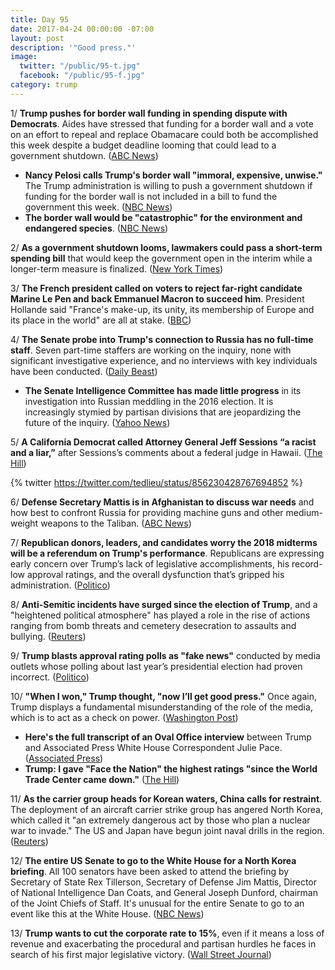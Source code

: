 ```yaml
---
title: Day 95
date: 2017-04-24 00:00:00 -07:00
layout: post
description: '"Good press."'
image:
  twitter: "/public/95-t.jpg"
  facebook: "/public/95-f.jpg"
category: trump
---
```


1/ **Trump pushes for border wall funding in spending dispute with Democrats**. Aides have stressed that funding for a border wall and a vote on an effort to repeal and replace Obamacare could both be accomplished this week despite a budget deadline looming that could lead to a government shutdown. ([ABC News](http://abcnews.go.com/Politics/wireStory/budget-deadline-looms-trump-pushes-border-wall-funding-46977790))

* **Nancy Pelosi calls Trump's border wall "immoral, expensive, unwise."** The Trump administration is willing to push a government shutdown if funding for the border wall is not included in a bill to fund the government this week. ([NBC News](http://www.nbcnews.com/politics/congress/congress-aims-avoid-shutdown-trump-presses-100-day-wins-n749696))
* **The border wall would be "catastrophic" for the environment and endangered species**. ([NBC News](http://www.nbcnews.com/science/environment/trump-s-border-wall-catastrophic-environment-endangered-species-activists-n748446))

2/ **As a government shutdown looms, lawmakers could pass a short-term spending bill** that would keep the government open in the interim while a longer-term measure is finalized. ([New York Times](https://www.nytimes.com/2017/04/23/us/politics/government-shutdown-congress-trump-administration.html))

3/ **The French president called on voters to reject far-right candidate Marine Le Pen and back Emmanuel Macron to succeed him**. President Hollande said "France's make-up, its unity, its membership of Europe and its place in the world" are all at stake. ([BBC](http://www.bbc.com/news/world-europe-39695686))

4/ **The Senate probe into Trump's connection to Russia has no full-time staff**. Seven part-time staffers are working on the inquiry, none with significant investigative experience, and no interviews with key individuals have been conducted. ([Daily Beast](http://www.thedailybeast.com/articles/2017/04/23/senate-trump-russia-probe-has-no-full-time-staff-no-key-witnesses.html))

* **The Senate Intelligence Committee has made little progress** in its investigation into Russian meddling in the 2016 election. It is increasingly stymied by partisan divisions that are jeopardizing the future of the inquiry. ([Yahoo News](https://www.yahoo.com/news/senate-russia-probe-flounders-amid-partisan-bickering-130323166.html))

5/ **A California Democrat called Attorney General Jeff Sessions “a racist and a liar,”** after Sessions’s comments about a federal judge in Hawaii. ([The Hill](http://thehill.com/blogs/ballot-box/330146-dem-lawmaker-to-sessions-you-are-a-racist-and-a-liar))

{% twitter https://twitter.com/tedlieu/status/856230428767694852 %}

6/ **Defense Secretary Mattis is in Afghanistan to discuss war needs** and how best to confront Russia for providing machine guns and other medium-weight weapons to the Taliban. ([ABC News](http://abcnews.go.com/International/wireStory/us-defense-secy-mattis-afghanistan-discuss-war-46978063))

7/ **Republican donors, leaders, and candidates worry the 2018 midterms will be a referendum on Trump's performance**. Republicans are expressing early concern over Trump’s lack of legislative accomplishments, his record-low approval ratings, and the overall dysfunction that’s gripped his administration. ([Politico](http://www.politico.com/story/2017/04/24/trump-congress-midterms-2018-237505))

8/ **Anti-Semitic incidents have surged since the election of Trump**, and a "heightened political atmosphere" has played a role in the rise of actions ranging from bomb threats and cemetery desecration to assaults and bullying. ([Reuters](http://www.reuters.com/article/us-usa-security-jewish-idUSKBN17Q1ML))

9/ **Trump blasts approval rating polls as "fake news"** conducted by media outlets whose polling about last year’s presidential election had proven incorrect. ([Politico](http://www.politico.com/story/2017/04/24/trump-polls-fake-news-237520))

10/ **"When I won," Trump thought, "now I’ll get good press."** Once again, Trump displays a fundamental misunderstanding of the role of the media, which is to act as a check on power. ([Washington Post](https://www.washingtonpost.com/news/the-fix/wp/2017/04/24/when-i-won-trump-thought-now-ill-get-good-press/))

* **Here's the full transcript of an Oval Office interview** between Trump and Associated Press White House Correspondent Julie Pace. ([Associated Press](https://apnews.com/c810d7de280a47e88848b0ac74690c83))
* **Trump: I gave "Face the Nation" the highest ratings "since the World Trade Center came down."** ([The Hill](http://thehill.com/homenews/administration/330219-trump-i-gave-face-the-nation-its-highest-ratings-since-the-world))

11/ **As the carrier group heads for Korean waters, China calls for restraint**. The deployment of an aircraft carrier strike group has angered North Korea, which called it "an extremely dangerous act by those who plan a nuclear war to invade." The US and Japan have begun joint naval drills in the region. ([Reuters](http://www.reuters.com/article/us-northkorea-usa-idUSKBN17Q06N))

12/ **The entire US Senate to go to the White House for a North Korea briefing**. All 100 senators have been asked to attend the briefing by Secretary of State Rex Tillerson, Secretary of Defense Jim Mattis, Director of National Intelligence Dan Coats, and General Joseph Dunford, chairman of the Joint Chiefs of Staff. It's unusual for the entire Senate to go to an event like this at the White House. ([NBC News](http://www.cnbc.com/2017/04/24/entire-us-senate-to-go-to-white-house-for-north-korea-briefing.html))

13/ **Trump wants to cut the corporate rate to 15%**, even if it means a loss of revenue and exacerbating the procedural and partisan hurdles he faces in search of his first major legislative victory. ([Wall Street Journal](https://www.wsj.com/articles/trump-wants-tax-plan-to-cut-corporate-rate-to-15-1493057898))

